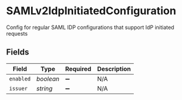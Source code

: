 # SAMLv2IdpInitiatedConfiguration

Config for regular SAML IDP configurations that support IdP initiated requests


## Fields

| Field              | Type               | Required           | Description        |
| ------------------ | ------------------ | ------------------ | ------------------ |
| `enabled`          | *boolean*          | :heavy_minus_sign: | N/A                |
| `issuer`           | *string*           | :heavy_minus_sign: | N/A                |